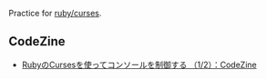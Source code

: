 Practice for [ruby/curses](https://github.com/ruby/curses).

## CodeZine

- [RubyのCursesを使ってコンソールを制御する （1/2）：CodeZine](http://codezine.jp/article/detail/2086)
